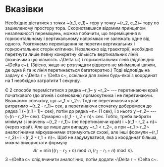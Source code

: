 ﻿# Вказівки
Необхідно дістатися з точки ~(r_1, c_1)~ тору у точку ~(r_2, c_2)~ тору по зацикленому простору тора.
Скориставшися відомим принципом незалежності переміщень, можна побачити, що переміщення в горизонтальному і вертикальному напрямках не залежать одне від одного.
Розглянемо переміщення як перетин вертикальних і горизонтальних сторін клітинки.
Незалежно від траєкторії, необхідно перетнути лише певну конкретну кількість вертикальних ліній (позначимо цю кількість ~\Delta r~) і горизонтальних ліній (відповідно ~\Delta c~).
(Звісно, якщо не розглядати відверто не мінімальні шляхи, де одна й та ж лінія перетинається багатократно.)
Тоді відповідь на задачу є ~\Delta r + \Delta c~, оскільки для зміни будь-якої з координат на 1 необхідно затратити 1 секунду.

Є 2 способи переміститися з рядка ~r_1~ у ~r_2~ --- перетинаючи край початкового (до згинів і склеювань) прямокутника і не перетинаючи.
Вважаємо спочатку, що ~r_1 < r_2~.
Тоді не перетинаючи край витратимо ~(r_2 - r_1)~ сек, а перетинаючи спочатку доберемося до рядка 1 (~(r_1 - 1)~ сек), потім до рядка ~n~ (1 сек), і з нього у ~r_2~ --- (~(n - r_2)~ сек).
Сумарно ~(r_1 - r_2 + n)~ сек.
Тобто, треба вибрати мінімум зі значень ~(r_2 - r_1)~ (не перетинаючи край) і ~(r_1 - r_2 + n)~ (через край).
Але це лише для випадку ~r_1 < r_2~, а при ~r_1 > r_2~ аналогічними міркуваннями отримуються схожі, але інші формули ~(r_1 - r_2)~ і ~(r_2 - r_1 + n)~.
Щоб не задумуватися, яка з координат більша, можна використати формулу
$$ \Delta r = \min\bigl((r_1-r_2+n) \bmod n, (r_2-r_1+n) \bmod n\bigr). $$
З ~\Delta c~ слід вчинити аналогічно, потім додати ~\Delta r + \Delta c~.